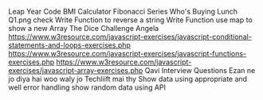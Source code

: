 Leap Year Code 
BMI Calculator 
Fibonacci Series
Who's Buying Lunch Q1.png check
Write Function to reverse a string 
Write Function use map to show a new Array
The Dice Challenge Angela
https://www.w3resource.com/javascript-exercises/javascript-conditional-statements-and-loops-exercises.php
https://www.w3resource.com/javascript-exercises/javascript-functions-exercises.php 
https://www.w3resource.com/javascript-exercises/javascript-array-exercises.php
Qavi Interview Questions 
Ezan ne jo diya hai woo waly jo Techliift mai thy 
Show data using appropriate and well error handling show random data using API 
